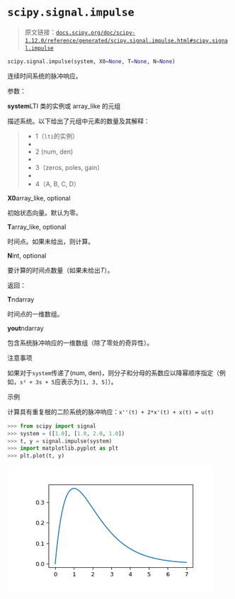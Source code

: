 # `scipy.signal.impulse`

> 原文链接：[`docs.scipy.org/doc/scipy-1.12.0/reference/generated/scipy.signal.impulse.html#scipy.signal.impulse`](https://docs.scipy.org/doc/scipy-1.12.0/reference/generated/scipy.signal.impulse.html#scipy.signal.impulse)

```py
scipy.signal.impulse(system, X0=None, T=None, N=None)
```

连续时间系统的脉冲响应。

参数：

**system**LTI 类的实例或 array_like 的元组

描述系统。以下给出了元组中元素的数量及其解释：

> +   1（`lti`的实例）
> +   
> +   2 (num, den)
> +   
> +   3（zeros, poles, gain）
> +   
> +   4（A, B, C, D）

**X0**array_like, optional

初始状态向量。默认为零。

**T**array_like, optional

时间点。如果未给出，则计算。

**N**int, optional

要计算的时间点数量（如果未给出*T*）。

返回：

**T**ndarray

时间点的一维数组。

**yout**ndarray

包含系统脉冲响应的一维数组（除了零处的奇异性）。

注意事项

如果对于`system`传递了(num, den)，则分子和分母的系数应以降幂顺序指定（例如，`s² + 3s + 5`应表示为`[1, 3, 5]`）。

示例

计算具有重复根的二阶系统的脉冲响应：`x''(t) + 2*x'(t) + x(t) = u(t)`

```py
>>> from scipy import signal
>>> system = ([1.0], [1.0, 2.0, 1.0])
>>> t, y = signal.impulse(system)
>>> import matplotlib.pyplot as plt
>>> plt.plot(t, y) 
```

![../../_images/scipy-signal-impulse-1.png](img/bccbebcd64ddab1cd37d76d49d91cf6f.png)
